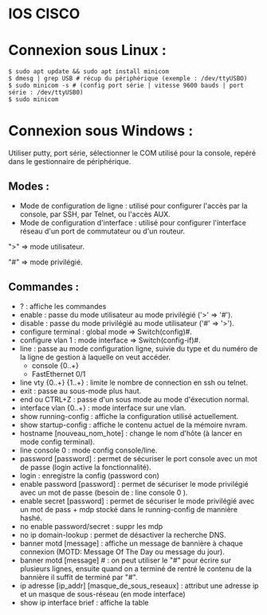 # IOS CISCO

# Connexion sous Linux :
```
$ sudo apt update && sudo apt install minicom
$ dmesg | grep USB # récup du périphérique (exemple : /dev/ttyUSBO)
$ sudo minicom -s # (config port série | vitesse 9600 bauds | port série : /dev/ttyUSB0)
$ sudo minicom
```

# Connexion sous Windows :
Utiliser putty, port série, sélectionner le COM utilisé pour la console, repéré dans le gestionnaire de périphérique.

## Modes :
- Mode de configuration de ligne : utilisé pour configurer l'accès par la console, par SSH, par Telnet, ou l'accès AUX.
- Mode de configuration d'interface : utilisé pour configurer l'interface réseau d'un port de commutateur ou d'un routeur.

">" => mode utilisateur.

"#" => mode privilégié.

## Commandes :

- ? : affiche les commandes
- enable : passe du mode utilisateur au mode privilégié ('>' => '#').
- disable : passe du mode privilégié au mode utilisateur ('#' => '>').
- configure terminal : global mode => Switch(config)#.
- configure vlan 1 : mode interface => Switch(config-if)#.
- line : passe au mode configuration ligne, suivie du type et du numéro de la ligne de gestion à laquelle on veut accéder.
    - console {0..+}
    - FastEthernet 0/1 
- line vty {0..+} {1..+} : limite le nombre de connection en ssh ou telnet.
- exit : passe au sous-mode plus haut.
- end ou CTRL+Z : passe d'un sous mode au mode d'éxecution normal.
- interface vlan {0..+} : mode interface sur une vlan.
- show running-config : affiche la configuration utilisé actuellement.
- show startup-config : affiche le contenu actuel de la mémoire nvram.
- hostname [nouveau_nom_hote] : change le nom d'hôte (à lancer en mode config terminal).
- line console 0 : mode config console/line.
- password [password] : permet de sécuriser le port console avec un mot de passe (login active la fonctionnalité).
- login : enregistre la config (password con)
- enable password [password] : permet de sécuriser le mode privilégié avec un mot de passe (besoin de : line console 0 ).
- enable secret [password] : permet de sécuriser le mode privilégié avec un mot de pass + mdp stocké dans le running-config de mannière hashé. 
- no enable password/secret : suppr les mdp 
- no ip domain-lookup : permet de désactiver la recherche DNS.
- banner motd [message]   : affiche un message de bannière à chaque connexion (MOTD: Message Of The Day ou message du jour).
- banner motd [message] # : on peut utiliser le "#" pour écrire sur plusieurs lignes, ensuite quand on a terminé de rentré le contenu de la bannière il suffit de terminé par "#".
- ip adresse [ip_addr] [masque_de_sous_reseaux] : attribut une adresse ip et un masque de sous-réseau (en mode interface)
- show ip interface brief : affiche la table 
